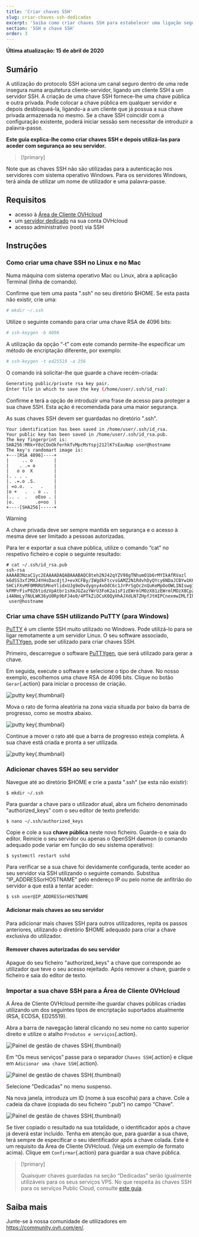 ```yaml
---
title: 'Criar chaves SSH'
slug: criar-chaves-ssh-dedicadas
excerpt: 'Saiba como criar chaves SSH para estabelecer uma ligação segura ao seu servidor dedicado'
section: 'SSH e chave SSH'
order: 3
---
```


**Última atualização: 15 de abril de 2020**

## Sumário

A utilização do protocolo SSH aciona um canal seguro dentro de uma rede insegura numa arquitetura cliente-servidor, ligando um cliente SSH a um servidor SSH. A criação de uma chave SSH fornece-lhe uma chave pública e outra privada. Pode colocar a chave pública em qualquer servidor e depois desbloqueá-la, ligando-a a um cliente que já possua a sua chave privada armazenada no mesmo. Se a chave SSH coincidir com a configuração existente, poderá iniciar sessão sem necessitar de introduzir a palavra-passe.

**Este guia explica-lhe como criar chaves SSH e depois utilizá-las para aceder com segurança ao seu servidor.**

> [!primary]
>
Note que as chaves SSH não são utilizadas para a autenticação nos servidores com sistema operativo Windows. Para os servidores Windows, terá ainda de utilizar um nome de utilizador e uma palavra-passe.
>

## Requisitos

- acesso à [Área de Cliente OVHcloud](https://www.ovh.com/auth/?action=gotomanager)
- um [servidor dedicado](https://www.ovh.pt/servidores_dedicados/) na sua conta OVHcloud
- acesso administrativo (root) via SSH

## Instruções

### Como criar uma chave SSH no Linux e no Mac

Numa máquina com sistema operativo Mac ou Linux, abra a aplicação Terminal (linha de comando).

Confirme que tem uma pasta ".ssh" no seu diretório $HOME. Se esta pasta não existir, crie uma:

```sh
# mkdir ~/.ssh
```

Utilize o seguinte comando para criar uma chave RSA de 4096 bits:

```sh
# ssh-keygen -b 4096
```
A utilização da opção “-t” com este comando permite-lhe especificar um método de encriptação diferente, por exemplo:

```sh
# ssh-keygen -t ed25519 -a 256
```

O comando irá solicitar-lhe que guarde a chave recém-criada:

```sh
Generating public/private rsa key pair.
Enter file in which to save the key (/home/user/.ssh/id_rsa):
```

Confirme e terá a opção de introduzir uma frase de acesso para proteger a sua chave SSH. Esta ação é recomendada para uma maior segurança.

As suas chaves SSH devem ser guardadas no diretório ".ssh".

```ssh
Your identification has been saved in /home/user/.ssh/id_rsa.
Your public key has been saved in /home/user/.ssh/id_rsa.pub.
The key fingerprint is:
SHA256:MRk+Y0zCOoOkferhkTvMpcMsYspj212lK7sEauNap user@hostname
The key's randomart image is:
+---[RSA 4096]----+
|     .. o        |
|    . .= o       |
|   o o  X        |
|. . . .          |
|. .=.o .S.       |
| =o.o.  .   .    |
|o +   .  . o ..  |
|.. .  .   oEoo . |
|o.        .o+oo  |
+----[SHA256]-----+
```

> [!warning]
>
> A chave privada deve ser sempre mantida em segurança e o acesso à mesma deve ser limitado a pessoas autorizadas.
> 

Para ler e exportar a sua chave pública, utilize o comando “cat” no respetivo ficheiro e copie o seguinte resultado:

```ssh
# cat ~/.ssh/id_rsa.pub
ssh-rsa AAAAB3NzaC1yc2EAAAADAQABAAABAQC8teh2NJ42qYZV98gTNhumO1b6rMYIkAfRVazl
k6dSS3xf2MXJ4YHsDacdjtJ+evXCFBy/IWgdkFtcvsGAMZ2N1RdvhDyQYcy6NDaJCBYw1K6Gv5fJ
SHCiFXvMF0MRRUSMneYlidxUJg9eDvdygny4xOdC6c1JrPrSgOc2nQuKeMpOoOWLINIswg1IIFVk
kFMPrFivP8Z6tidzVpAtbr1sXmJGZazYWrU3FoK2a1sF1zEWrmlMOzX81zEWrmlMOzX8CpZW8Rae
i4ANmLy7NULWK36yU0Rp9bFJ4o0/4PTkZiDCsK0QyHhAJXdLN7ZHpfJtHIPCnexmwIMLfIhCWhO5
 user@hostname
```

### Criar uma chave SSH utilizando PuTTY (para Windows)

[PuTTY](https://www.chiark.greenend.org.uk/~sgtatham/putty/) é um cliente SSH muito utilizado no Windows. Pode utilizá-lo para se ligar remotamente a um servidor Linux. O seu software associado, [PuTTYgen](https://the.earth.li/~sgtatham/putty/latest/w64/puttygen.exe), pode ser utilizado para criar chaves SSH.

Primeiro, descarregue o software [PuTTYgen](https://the.earth.li/~sgtatham/putty/latest/w64/puttygen.exe), que será utilizado para gerar a chave.

Em seguida, execute o software e selecione o tipo de chave. No nosso exemplo, escolhemos uma chave RSA de 4096 bits. Clique no botão `Gerar`{.action} para iniciar o processo de criação.

![putty key](images/puttygen_01.png){.thumbnail}

Mova o rato de forma aleatória na zona vazia situada por baixo da barra de progresso, como se mostra abaixo.

![putty key](images/puttygen_02.gif){.thumbnail}

Continue a mover o rato até que a barra de progresso esteja completa. A sua chave está criada e pronta a ser utilizada.

![putty key](images/puttygen_03.png){.thumbnail}


### Adicionar chaves SSH ao seu servidor

Navegue até ao diretório $HOME e crie a pasta ".ssh" (se esta não existir):

```ssh
$ mkdir ~/.ssh
```

Para guardar a chave para o utilizador atual, abra um ficheiro denominado "authorized_keys" com o seu editor de texto preferido:

```ssh
$ nano ~/.ssh/authorized_keys
```

Copie e cole a sua **chave pública** neste novo ficheiro. Guarde-o e saia do editor. Reinicie o seu servidor ou apenas o OpenSSH daemon (o comando adequado pode variar em função do seu sistema operativo):

```ssh
$ systemctl restart sshd
```

Para verificar se a sua chave foi devidamente configurada, tente aceder ao seu servidor via SSH utilizando o seguinte comando. Substitua "IP_ADDRESSorHOSTNAME" pelo endereço IP ou pelo nome de anfitrião do servidor a que está a tentar aceder:

```ssh
$ ssh user@IP_ADDRESSorHOSTNAME
```

#### Adicionar mais chaves ao seu servidor

Para adicionar mais chaves SSH para outros utilizadores, repita os passos anteriores, utilizando o diretório $HOME adequado para criar a chave exclusiva do utilizador.

#### Remover chaves autorizadas do seu servidor

Apague do seu ficheiro "authorized_keys" a chave que corresponde ao utilizador que teve o seu acesso rejeitado. Após remover a chave, guarde o ficheiro e saia do editor de texto.

### Importar a sua chave SSH para a Área de Cliente OVHcloud

A Área de Cliente OVHcloud permite-lhe guardar chaves públicas criadas utilizando um dos seguintes tipos de encriptação suportados atualmente (RSA, ECDSA, ED25519). 

Abra a barra de navegação lateral clicando no seu nome no canto superior direito e utilize o atalho `Produtos e serviços`{.action}.

![Painel de gestão de chaves SSH](images/SSH_keys_panel_1.png){.thumbnail}

Em “Os meus serviços” passe para o separador `Chaves SSH`{.action} e clique em `Adicionar uma chave SSH`{.action}.

![Painel de gestão de chaves SSH](images/SSH_keys_panel_2.png){.thumbnail}

Selecione "Dedicadas" no menu suspenso.

Na nova janela, introduza um ID (nome à sua escolha) para a chave. Cole a cadeia da chave (copiada do seu ficheiro ".pub") no campo “Chave”.

![Painel de gestão de chaves SSH](images/SSH_keys_panel_3.png){.thumbnail}

Se tiver copiado o resultado na sua totalidade, o identificador após a chave já deverá estar incluído. Tenha em atenção que, para guardar a sua chave, terá sempre de especificar o seu identificador após a chave colada. Este é um requisito da Área de Cliente OVHcloud. (Veja um exemplo de formato acima). Clique em `Confirmar`{.action} para guardar a sua chave pública.

> [!primary]
>
> Quaisquer chaves guardadas na seção “Dedicadas” serão igualmente utilizáveis para os seus serviços VPS. No que respeita às chaves SSH para os serviços Public Cloud, consulte [este guia](../../public-cloud/public-cloud-primeiros-passos).
>


## Saiba mais

Junte-se à nossa comunidade de utilizadores em <https://community.ovh.com/en/>.